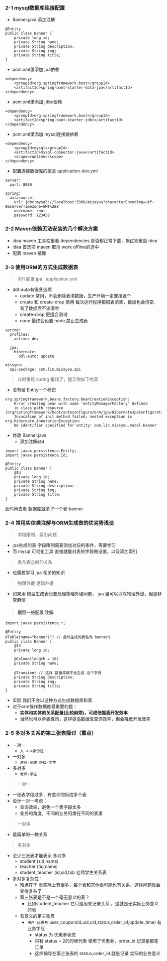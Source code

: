### 2-1 mysql数据库连接配置

- Banner.java 添加注解

```
@Entity
public class Banner {
    private long id;
    private String name;
    private String description;
    private String img;
    private String title;
}
```

- pom.xml里添加 jpa依赖

```
<dependency>
    <groupId>org.springframework.boot</groupId>
    <artifactId>spring-boot-starter-data-jpa</artifactId>
</dependency>
```


- pom.xml里添加 jdbc依赖

```
<dependency>
    <groupId>org.springframework.boot</groupId>
    <artifactId>spring-boot-starter-jdbc</artifactId>
</dependency>
```


- pom.xml里添加 mysql连接器依赖

```
<dependency>
    <groupId>mysql</groupId>
    <artifactId>mysql-connector-java</artifactId>
    <scope>runtime</scope>
</dependency>
```

- 配置连接数据库的信息 application-dev.yml

```
server:
  port: 8080

spring:
  datasource:
    url: jdbc:mysql://localhost:3306/missyou?characterEncoding=utf-8&serverTimezone=GMT%2B8
    username: root
    password: 123456
```

### 2-2 Maven依赖无法安装的几个解决方案

- idea maven 工具栏里看 dependencies 是否都正常下载，飙红则重启 idea
- idea 首选项 maven 取消 work offline的选中
- 配置 maven 镜像

### 2-3 使用ORM的方式生成数据表

> 001 配置 jpa , application.yml

- ddl-auto有很多选项
    - update 常用，不会删除表清数据，生产环境一定要用这个
    - create 和 create-drop 慎用 每次运行程序都把表清空，数据也会清空，有了数据后不该清空
    - create-drop 更适合测试
    - none 最终会设置 node,禁止生成表
    
```
spring:
  profiles:
    active: dev

  jpa:
    hibernate:
      ddl-auto: update

missyou:
  api-package: com.lin.missyou.api
```

> 此时重启 spring 报错了，提示你如下内容

- 没有给 Entity一个标识

```
org.springframework.beans.factory.BeanCreationException: 
    Error creating bean with name 'entityManagerFactory' defined 
    in class path resource [org/springframework/boot/autoconfigure/orm/jpa/HibernateJpaConfiguration.class]: 
    Invocation of init method failed; nested exception is org.hibernate.AnnotationException: 
    No identifier specified for entity: com.lin.missyou.model.Banner
```

- 修改 Banner.java
    - 添加注解`@Id`

```
import javax.persistence.Entity;
import javax.persistence.Id;

@Entity
public class Banner {
    @Id
    private long id;
    private String name;
    private String description;
    private String img;
    private String title;
}
```

此时再去看 数据库就多了一个表 banner

### 2-4 常用实体类注解与ORM生成表的优劣势浅谈

> 字段限制，索引问题

- jpa生成的表 字段限制需要添加对应的条件，需要学习
- 而 mysql 可视化工具 直接就能对表的字段做设置，以及添加索引

> 表与表之间的关系

- 也需要学习 jpa 相关的知识


> 物理外键 逻辑外键

- 如果用 模型生成表也要处理物理外键问题， jpa 里可以消除物理外键，但是非常麻烦

> #### 模型一些配置 注解

```
import javax.persistence.*;

@Entity
@Table(name="banner1") // 此时生成的表名为 banner1
public class Banner {
    @Id
    private long id;

    @Column(length = 16)
    private String name;

    @Transient // 这样 数据库就不会生成 这个字段
    private String description;
    private String img;
    private String title;
}
```

- 实际 我们不会以这种方式生成数据库和表
- 对于orm操作数据库最重要的是：
    - **实体和实体的关系配置(比较麻烦)，可成倍提高开发效率**
    - 当然也可以单表查询，这样提高数据库查询效率，但会降低开发效率

### 2-5 多对多关系的第三张表探讨（重点）

- 一对一  
    - `人 <->身份证`
- 一对多
    - `游戏-英雄 班级-学生`
- 多对多
    - `老师-学生`
    
> 一对一

- 一张表字段过多，有意识的拆成多个表
- 设计一对一考虑：
    - 查询效率，避免一个表字段太多
    - 业务的角度，不同的业务归类在不同的表里
    
> 一对多

- 最简单的一种关系

> 多对多

- 至少三张表才能表示 多对多
    - student (sid,name)
    - teacher (tid,name)
    - student_teacher (id,sid,tid) 老师学生关系表
- 多对多复杂性：
    - 难点在于 表实际上有很多，每个表和其他表可能也有关系，这样问题就会变得复杂了
    - 第三张表是不是一个毫无意义的表？
        - 比如student_teacher 它只是用来记录关系 ，这就是无实际业务意义的表
    - 有意义的第三张表 
        - `用户-优惠券` user_coupon(id,uid,cid,status,order_id,update_time) 有 业务字段
            - status 为 优惠券状态
            - 只有 status = 2的时候代表 使用了优惠券，order_id 记录是那笔订单
            - 这样保存在第三张表的 status,order_id 就是记录 实际的业务意义

